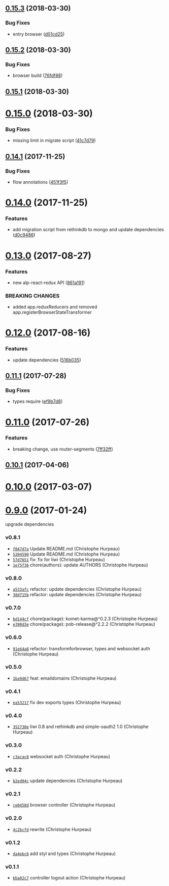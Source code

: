 <a name="0.15.3"></a>
## [0.15.3](https://github.com/alpjs/alp-auth/compare/v0.15.2...v0.15.3) (2018-03-30)


### Bug Fixes

* entry browser ([d01cd25](https://github.com/alpjs/alp-auth/commit/d01cd25))


<a name="0.15.2"></a>
## [0.15.2](https://github.com/alpjs/alp-auth/compare/v0.15.1...v0.15.2) (2018-03-30)


### Bug Fixes

* browser build ([76fdf88](https://github.com/alpjs/alp-auth/commit/76fdf88))


<a name="0.15.1"></a>
## [0.15.1](https://github.com/alpjs/alp-auth/compare/v0.15.0...v0.15.1) (2018-03-30)


<a name="0.15.0"></a>
# [0.15.0](https://github.com/alpjs/alp-auth/compare/v0.14.1...v0.15.0) (2018-03-30)


### Bug Fixes

* missing limit in migrate script ([41c7d79](https://github.com/alpjs/alp-auth/commit/41c7d79))


<a name="0.14.1"></a>
## [0.14.1](https://github.com/alpjs/alp-auth/compare/v0.14.0...v0.14.1) (2017-11-25)


### Bug Fixes

* flow annotations ([451f3f5](https://github.com/alpjs/alp-auth/commit/451f3f5))


<a name="0.14.0"></a>
# [0.14.0](https://github.com/alpjs/alp-auth/compare/v0.13.0...v0.14.0) (2017-11-25)


### Features

* add migration script from rethinkdb to mongo and update dependencies ([d0c9486](https://github.com/alpjs/alp-auth/commit/d0c9486))


<a name="0.13.0"></a>
# [0.13.0](https://github.com/alpjs/alp-auth/compare/v0.12.0...v0.13.0) (2017-08-27)


### Features

* new alp-react-redux API ([861a191](https://github.com/alpjs/alp-auth/commit/861a191))


### BREAKING CHANGES

* added app.reduxReducers and removed app.registerBrowserStateTransformer


<a name="0.12.0"></a>
# [0.12.0](https://github.com/alpjs/alp-auth/compare/v0.11.1...v0.12.0) (2017-08-16)


### Features

* update dependencies ([516b035](https://github.com/alpjs/alp-auth/commit/516b035))


<a name="0.11.1"></a>
## [0.11.1](https://github.com/alpjs/alp-auth/compare/v0.11.0...v0.11.1) (2017-07-28)


### Bug Fixes

* types require ([ef9b7d8](https://github.com/alpjs/alp-auth/commit/ef9b7d8))


<a name="0.11.0"></a>
# [0.11.0](https://github.com/alpjs/alp-auth/compare/v0.10.1...v0.11.0) (2017-07-26)


### Features

* breaking change, use router-segments ([7ff32ff](https://github.com/alpjs/alp-auth/commit/7ff32ff))


<a name="0.10.1"></a>
## [0.10.1](https://github.com/alpjs/alp-auth/compare/v0.10.0...v0.10.1) (2017-04-06)


<a name="0.10.0"></a>
# [0.10.0](https://github.com/alpjs/alp-auth/compare/v0.9.0...v0.10.0) (2017-03-07)


<a name="0.9.0"></a>
# [0.9.0](https://github.com/alpjs/alp-auth/compare/v0.8.1...v0.9.0) (2017-01-24)

upgrade dependencies


### v0.8.1

- [`f047d7a`](https://github.com/alpjs/alp-auth/commit/f047d7a682979d8cc827b8486158f0fde2e0b51c) Update README.md (Christophe Hurpeau)
- [`5204590`](https://github.com/alpjs/alp-auth/commit/5204590046fd5f450acff44bbbc44d763a8cc950) Update README.md (Christophe Hurpeau)
- [`57d7651`](https://github.com/alpjs/alp-auth/commit/57d7651a401e36182ebd360e022dd98372244410) fix: fix for liwi (Christophe Hurpeau)
- [`1e75f36`](https://github.com/alpjs/alp-auth/commit/1e75f3687d9e0bf12ddc26a844a660f9b24194e9) chore(authors): update AUTHORS (Christophe Hurpeau)

### v0.8.0

- [`a533afc`](https://github.com/alpjs/alp-auth/commit/a533afceaa726a95bcd1a6ccf39fe0a56ccecfd0) refactor: update dependencies (Christophe Hurpeau)
- [`38d715b`](https://github.com/alpjs/alp-auth/commit/38d715ba70c1f859f53d75b54b0a36d2e1f7ec94) refactor: update dependencies (Christophe Hurpeau)

### v0.7.0

- [`bd144cf`](https://github.com/alpjs/alp-auth/commit/bd144cf208bf97b5521c7e02aeb50c1f8d253e6d) chore(package): komet-karma@^0.2.3 (Christophe Hurpeau)
- [`e390d3e`](https://github.com/alpjs/alp-auth/commit/e390d3eb0f93dfeada5768f848700edb1df21f76) chore(package): pob-release@^2.2.2 (Christophe Hurpeau)

### v0.6.0

- [`91e64a8`](https://github.com/alpjs/alp-auth/commit/91e64a8f5061230d14ccca98616fa22ee996eb7e) refactor: transformforbrowser, types and websocket auth (Christophe Hurpeau)

### v0.5.0

- [`1ba9d67`](https://github.com/alpjs/alp-auth/commit/1ba9d672b711f51146a722f4f606a3b0628a0e8c) feat: emaildomains (Christophe Hurpeau)

### v0.4.1

- [`ea53217`](https://github.com/alpjs/alp-auth/commit/ea53217ac1d40a5aa75fcfe66cc0e6fb76238517) fix dev exports types (Christophe Hurpeau)

### v0.4.0

- [`352730e`](https://github.com/alpjs/alp-auth/commit/352730e00f3459544258195f4871c573e209fe2f) liwi 0.8 and rethinkdb and simple-oauth2 1.0 (Christophe Hurpeau)

### v0.3.0

- [`c3acac8`](https://github.com/alpjs/alp-auth/commit/c3acac87514ea3d827f53bed9e36798b6400593c) websocket auth (Christophe Hurpeau)

### v0.2.2

- [`b2ed04c`](https://github.com/alpjs/alp-auth/commit/b2ed04c7b36281a48a57ba9797bf811d0e8650aa) update dependencies (Christophe Hurpeau)

### v0.2.1

- [`ce0458d`](https://github.com/alpjs/alp-auth/commit/ce0458d35976d85796425ed17f0c93ae86316bd4) browser controller (Christophe Hurpeau)

### v0.2.0

- [`4c2bcfd`](https://github.com/alpjs/alp-auth/commit/4c2bcfd906e8291af6a582547b9581295ef1b89f) rewrite (Christophe Hurpeau)

### v0.1.2

- [`da4ebc6`](https://github.com/alpjs/alp-auth/commit/da4ebc6a2d0b91c3efeb2e9b62d0241ea26b68f0) add styl and types (Christophe Hurpeau)

### v0.1.1

- [`bba02c7`](https://github.com/alpjs/alp-auth/commit/bba02c7970803b1fe89310977a07a6de9e47fe08) controller logout action (Christophe Hurpeau)
